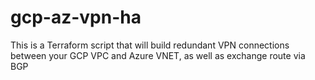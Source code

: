 # gcp-az-vpn-ha
This is a Terraform script that will build redundant VPN connections between your GCP VPC and Azure VNET, as well as exchange route via BGP
